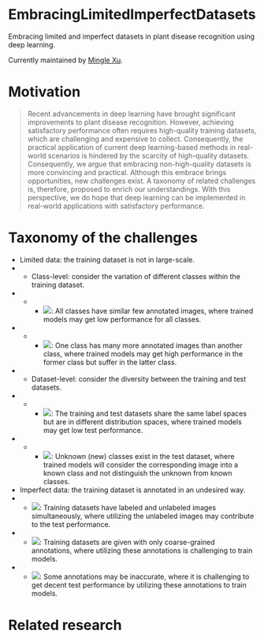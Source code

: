 # EmbracingLimitedImperfectDatasets

Embracing limited and imperfect datasets in plant disease recognition using deep learning.

Currently maintained by [Mingle Xu](https://xml94.github.io/ "Personal website").

# Motivation
>Recent advancements in deep learning have brought significant improvements to plant disease recognition.
However, achieving satisfactory performance often requires high-quality training datasets, 
which are challenging and expensive to collect. 
Consequently, the practical application of current deep learning-based methods in real-world scenarios 
is hindered by the scarcity of high-quality datasets.
Consequently, we argue that embracing non-high-quality datasets is more convincing and practical.
Although this embrace brings opportunities, new challenges exist.
A taxonomy of related challenges is, therefore, proposed to enrich our understandings.
With this perspective, we do hope that deep learning can be implemented 
in real-world applications with satisfactory performance.


# Taxonomy of the challenges

* Limited data: the training dataset is not in large-scale.
* * Class-level: consider the variation of different classes within the training dataset.
* * * ![](https://img.shields.io/badge/-Few--shot-ffe8d1): All classes have similar few annotated images, where trained models may get low performance for all classes.
* * * ![](https://img.shields.io/badge/-Class%20imbalance-ffd7e1): One class has many more annotated images than another class, where trained models may get high performance in the former class but suffer in the latter class.
* * Dataset-level: consider the diversity between the training and test datasets.
* * * ![](https://img.shields.io/badge/-Domain%20shift-red): The training and test datasets share the same label spaces but are in different distribution spaces, where trained models may get low test performance.
* * * ![](https://img.shields.io/badge/-Unknown%20class-purple): Unknown (new) classes exist in the test dataset, where trained models will consider the corresponding image into a known class and not distinguish the unknown from known classes.
* Imperfect data: the training dataset is annotated in an undesired way.
* * ![](https://img.shields.io/badge/-Incomplete%20annotation-green): Training datasets have labeled and unlabeled images simultaneously, where utilizing the unlabeled images may contribute to the test performance.
* * ![](https://img.shields.io/badge/-Inexact%20annotation-yellow): Training datasets are given with only coarse-grained annotations, where utilizing these annotations is challenging to train models.
* * ![](https://img.shields.io/badge/-Inaccurate%20annotation-blue): Some annotations may be inaccurate, where it is challenging to get decent test performance by utilizing these annotations to train models.




# Related research
